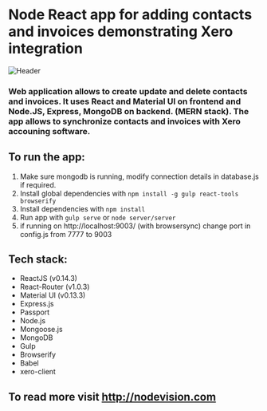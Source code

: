 # Node React app for adding contacts and invoices demonstrating Xero integration

![Header](https://cloud.githubusercontent.com/assets/7701755/14883819/ebac3ec4-0d83-11e6-8c70-920d3ab081a1.png)

### Web application allows to create update and delete contacts and invoices. It uses React and Material UI on frontend and Node.JS, Express, MongoDB on backend. (MERN stack). The app allows to synchronize contacts and invoices with Xero accouning software.
 
## To run the app:

1) Make sure mongodb is running, modify connection details in database.js if required.
2) Install global dependencies with `npm install -g gulp react-tools browserify`
3) Install dependencies with `npm install`
4) Run app with `gulp serve` or `node server/server`
5) if running on http://localhost:9003/ (with browsersync) change port in config.js from 7777 to 9003


## Tech stack:

 - ReactJS (v0.14.3)
 - React-Router (v1.0.3)
 - Material UI (v0.13.3)
 - Express.js
 - Passport
 - Node.js
 - Mongoose.js
 - MongoDB
 - Gulp
 - Browserify
 - Babel
 - xero-client

## To read more visit http://nodevision.com